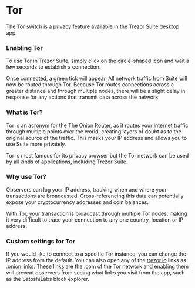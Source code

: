 # Tor

The Tor switch is a privacy feature available in the Trezor Suite desktop app. 

### Enabling Tor

To use Tor in Trezor Suite, simply click on the circle-shaped icon and wait a few seconds to establish a connection.

Once connected, a green tick will appear. All network traffic from Suite will now be routed through Tor. Because Tor routes connections across a greater distance and through multiple nodes, there will be a slight delay in response for any actions that transmit data across the network.

### What is Tor?

Tor is an acronym for the The Onion Router, as it routes your internet traffic through multiple points over the world, creating layers of doubt as to the original source of the traffic. This masks your IP address and allows you to use Suite more privately.

Tor is most famous for its privacy browser but the Tor network can be used by all kinds of applications, including Trezor Suite.

### Why use Tor?

Observers can log your IP address, tracking when and where your transactions are broadcasted. Cross-referencing this data can potentially expose your cryptocurrency addresses and coin balances.

With Tor, your transaction is broadcast through multiple Tor nodes, making it very difficult to trace your connection to any one country, location or IP address.

### Custom settings for Tor

If you would like to connect to a specific Tor instance, you can change the IP address from the default. You can also open any of the [trezor.io](http://trezor.io) links as .onion links. These links are the .com of the Tor network and enabling them will prevent observers from seeing what links you visit from the app, such as the SatoshiLabs block explorer.

